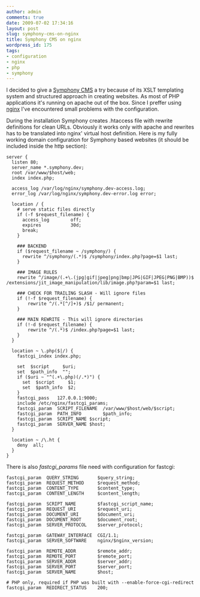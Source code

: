```yaml
---
author: admin
comments: true
date: 2009-07-02 17:34:16
layout: post
slug: symphony-cms-on-nginx
title: Symphony CMS on nginx
wordpress_id: 175
tags:
- configuration
- nginx
- php
- symphony
---
```


I decided to give a [Symphony CMS](http://symphony-cms.com/) a try because of its XSLT templating system and structured approach in creating websites. As most of PHP applications it's running on apache out of the box. Since I preffer using [nginx](http://nginx.net/) I've encountered small problems with the configuration.

During the installation Symphony creates .htaccess file with rewrite definitions for clean URLs. Obviously it works only with apache and rewrites has to be translated into nginx' virtual host definition. Here is my fully working domain configuration for Symphony based websites (it should be included inside the http section):

    
    server {
      listen 80;
      server_name *.symphony.dev;
      root /var/www/$host/web;
      index index.php;
    
      access_log /var/log/nginx/symphony.dev-access.log;
      error_log /var/log/nginx/symphony.dev-error.log error;
    
      location / {
        # serve static files directly
        if (-f $request_filename) {
          access_log        off;
          expires           30d;
          break;
        }
    
        ### BACKEND
        if ($request_filename ~ /symphony/) {
          rewrite ^/symphony/(.*)$ /symphony/index.php?page=$1 last;
        }
    
        ### IMAGE RULES
        rewrite ^/image/(.+\.(jpg|gif|jpeg|png|bmp|JPG|GIF|JPEG|PNG|BMP))$ /extensions/jit_image_manipulation/lib/image.php?param=$1 last;
    
        ### CHECK FOR TRAILING SLASH - Will ignore files
        if (!-f $request_filename) {
            rewrite ^/(.*[^/]+)$ /$1/ permanent;
        }
    
        ### MAIN REWRITE - This will ignore directories
        if (!-d $request_filename) {
            rewrite ^/(.*)$ /index.php?page=$1 last;
        }
      }
    
      location ~ \.php($|/) {
        fastcgi_index index.php;
    
        set  $script     $uri;
        set  $path_info  "";
        if ($uri ~ "^(.+\.php)(/.*)") {
          set  $script     $1;
          set  $path_info  $2;
        }
        fastcgi_pass   127.0.0.1:9000;
        include /etc/nginx/fastcgi_params;
        fastcgi_param  SCRIPT_FILENAME  /var/www/$host/web/$script;
        fastcgi_param  PATH_INFO        $path_info;
        fastcgi_param  SCRIPT_NAME $script;
        fastcgi_param  SERVER_NAME $host;
      }
    
      location ~ /\.ht {
        deny  all;
      }
    }


There is also _fastcgi_params_ file need with configuration for fastcgi:

    
    fastcgi_param  QUERY_STRING       $query_string;
    fastcgi_param  REQUEST_METHOD     $request_method;
    fastcgi_param  CONTENT_TYPE       $content_type;
    fastcgi_param  CONTENT_LENGTH     $content_length;
    
    fastcgi_param  SCRIPT_NAME        $fastcgi_script_name;
    fastcgi_param  REQUEST_URI        $request_uri;
    fastcgi_param  DOCUMENT_URI       $document_uri;
    fastcgi_param  DOCUMENT_ROOT      $document_root;
    fastcgi_param  SERVER_PROTOCOL    $server_protocol;
    
    fastcgi_param  GATEWAY_INTERFACE  CGI/1.1;
    fastcgi_param  SERVER_SOFTWARE    nginx/$nginx_version;
    
    fastcgi_param  REMOTE_ADDR        $remote_addr;
    fastcgi_param  REMOTE_PORT        $remote_port;
    fastcgi_param  SERVER_ADDR        $server_addr;
    fastcgi_param  SERVER_PORT        $server_port;
    fastcgi_param  SERVER_NAME        $host;
    
    # PHP only, required if PHP was built with --enable-force-cgi-redirect
    fastcgi_param  REDIRECT_STATUS    200;
